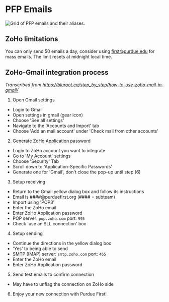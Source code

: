# PFP Emails
<img src="./assets/images/PFP_Emails.svg" alt="Grid of PFP emails and their aliases.">

## ZoHo limitations
You can only send 50 emails a day, consider using first@purdue.edu for mass emails. The limit resets at midnight local time.

## ZoHo-Gmail integration process

*Transcribed from https://bluroot.ca/step_by_step/how-to-use-zoho-mail-in-gmail/*

1. Open Gmail settings
  - Login to Gmail
  - Open settings in gmail (gear icon)
  - Choose 'See all settings'
  - Navigate to the 'Accounts and Import' tab
  - Choose 'Add an mail account' under 'Check mail from other accounts'
2. Generate ZoHo Application password
  - Login to ZoHo account you want to integrate
  - Go to 'My Account' settings
  - Choose 'Security' Tab
  - Scroll down to 'Application-Specific Passwords'
  - Generate one for 'Gmail', don't close the pop-up until step (6)
3. Setup receiving
  - Return to the Gmail yellow dialog box and follow its instructions
  - Email is ####@purduefirst.org (#### = subteam)
  - Import using 'POP3'
  - Enter the ZoHo email
  - Enter ZoHo Application password
  - POP server: `pop.zoho.com` port: `995`
  - Check 'use an SLL connection' box
4. Setup sending
  - Continue the directions in the yellow dialog box
  - 'Yes' to being able to send
  - SMTP (IMAP) server: `smtp.zoho.com` port: `465`
  - Enter the ZoHo email
  - Enter ZoHo Application password
5. Send test emails to confirm connection
  - May have to unflag the connection on ZoHo side
6. Enjoy your new connection with Purdue First!

